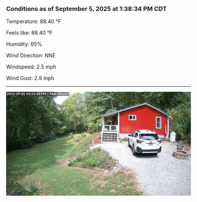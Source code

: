 ### Conditions as of September 5, 2025 at 1:38:34 PM CDT 

Temperature: 88.40 &deg;F

Feels like: 88.40 &deg;F

Humidity: 65%

Wind Direction: NNE

Windspeed: 2.5 mph

Wind Gust: 2.9 mph

---

<img src="./images/latest.jpeg"/>

